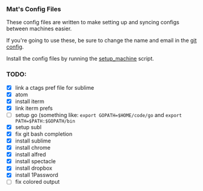 ### Mat's Config Files

These config files are written to make setting up and syncing configs between machines easier.

If you're going to use these, be sure to change the name and email in the [git config](https://github.com/mpataki/config_files/blob/master/git/git_config).

Install the config files by running the [setup_machine](https://github.com/mpataki/config_files/blob/master/setup_machine) script.

### TODO:
- [x] link a ctags pref file for sublime
- [x] atom
- [x] install iterm
- [x] link iterm prefs
- [ ] setup go (something like: `export GOPATH=$HOME/code/go` and `export PATH=$PATH:$GOPATH/bin`
- [x] setup subl
- [x] fix git bash completion
- [x] install sublime
- [x] install chrome
- [x] install alfred
- [x] install spectacle
- [x] install dropbox
- [x] install 1Password
- [ ] fix colored output
